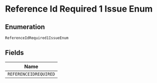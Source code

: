 
# Reference Id Required 1 Issue Enum

## Enumeration

`ReferenceIdRequired1IssueEnum`

## Fields

| Name |
|  --- |
| `REFERENCEIDREQUIRED` |

